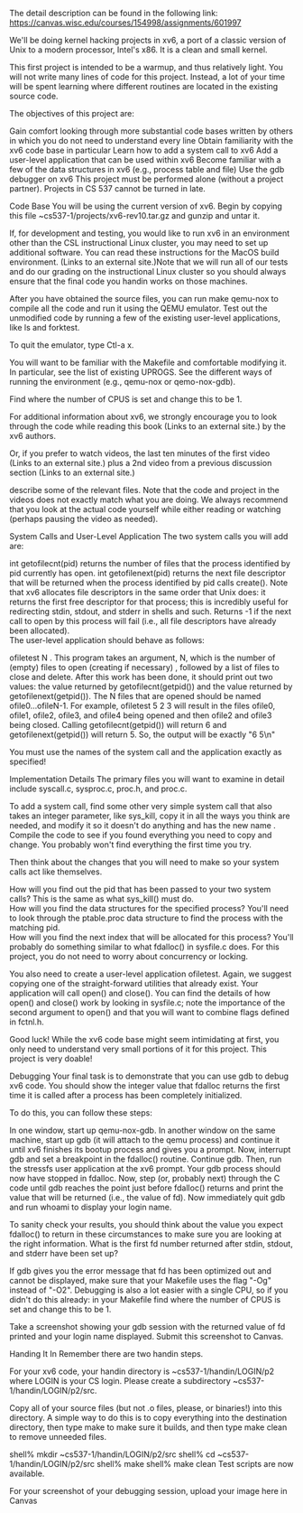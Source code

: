 The detail description can be found in the following link:  https://canvas.wisc.edu/courses/154998/assignments/601997

We'll be doing kernel hacking projects in xv6, a port of a classic version of Unix to a modern processor, Intel's x86. It is a clean and small  kernel.

This first project is intended to be a warmup, and thus relatively light.  You will not write many lines of code for this project. Instead, a lot of your time will be spent learning where different routines are located in the existing source code. 

The objectives of this project are:

Gain comfort looking through more substantial code bases written by others in which you do not need to understand every line
Obtain familiarity with the xv6 code base in particular
Learn how to add a system call to xv6 
Add a user-level application that can be used within xv6
Become familiar with a few of the data structures in xv6 (e.g., process table and file)
Use the gdb debugger on xv6 
This project must be performed alone (without a project partner).    Projects in CS 537 cannot be turned in late.

Code Base
You will be using the current version of xv6.     Begin by copying this file  ~cs537-1/projects/xv6-rev10.tar.gz and gunzip and untar it.

If, for development and testing, you would like to run xv6 in an environment other than the CSL instructional Linux cluster, you may need to set up additional software.  You can read these instructions for the MacOS build environment.   (Links to an external site.)Note that we will run all of our tests and do our grading on the instructional Linux cluster so you should always ensure that the final code you handin works on those machines.

After you have obtained the source files, you can run make qemu-nox to compile all the code and run it using the QEMU emulator. Test out the unmodified code by running a few of the existing user-level applications, like ls and forktest.

To quit the emulator, type Ctl-a x.

You will want to be familiar with the Makefile and comfortable modifying it.  In particular, see the list of existing UPROGS.   See the different ways of running the environment (e.g.,  qemu-nox or qemo-nox-gdb).  

Find where the number of CPUS is set and change this to be 1.

For additional information about xv6, we strongly encourage you to look through the code while reading this book (Links to an external site.) by the xv6 authors. 

Or, if you prefer to watch videos, the  last ten minutes of the 
first video (Links to an external site.)
 plus a 
2nd video from a previous discussion section (Links to an external site.)


describe some of the relevant files.  Note that the code and project in the videos does not exactly match what you are doing.   We always recommend that you look at the actual code yourself while either reading or watching (perhaps pausing the video as needed).

System Calls and User-Level Application
The two system calls you will add are:

int getofilecnt(pid) returns the number of files that the process identified by pid currently has open.
int getofilenext(pid) returns the next file descriptor that will be returned when the process identified by pid calls create().   Note that xv6 allocates file descriptors in the same order that Unix does: it returns the first free descriptor for that process; this is incredibly useful for redirecting stdin, stdout, and stderr in shells and such.  Returns -1 if the next call to open by this process will fail (i.e., all file descriptors have already been allocated).  
The user-level application should behave as follows:

ofiletest N <list of file nums to close and delete>. This program takes an argument, N, which is the number of (empty) files to open (creating if necessary) , followed by a list of files to close and delete.   After this work has been done, it should print out two values: the value returned by getofilecnt(getpid()) and the value returned by getofilenext(getpid()).  The N files that are opened should be named ofile0...ofileN-1.  For example,
ofiletest 5 2 3
will result in the files ofile0, ofile1, ofile2, ofile3, and ofile4 being opened  and then ofile2 and ofile3 being closed.  Calling getofilecnt(getpid()) will return 6 and getofilenext(getpid()) will return 5.    So, the output will be exactly "6 5\n"

You must use the names of the system call and the application exactly as specified!

Implementation Details
The primary files you will want to examine in detail include syscall.c, sysproc.c, proc.h, and proc.c.

To add a system call, find some other very simple system call that also takes an integer parameter, like sys_kill, copy it in all the ways you think are needed, and modify it so it doesn't do anything and has the new name . Compile the code to see if you found everything you need to copy and change.  You probably won't find everything the first time you try.

Then think about the changes that you will need to make so your system calls act like themselves.

How will you find out the pid that has been passed to your two system calls?  This is the same as what sys_kill() must do.  
How will you find the data structures for the specified process?  You'll need to look through the ptable.proc data structure to find the process with the matching pid.  
How will you find the next index that will be allocated for this process?  You'll probably do something similar to what fdalloc() in sysfile.c does.
For this project, you do not need to worry about concurrency or locking.

You also need to create a user-level application ofiletest.  Again, we suggest copying one of the straight-forward utilities that already exist.  Your application will call open() and close().  You can find the details of how open() and close() work by looking in sysfile.c; note the importance of the second argument to open() and that you will want to combine flags defined in fctnl.h.

Good luck! While the xv6 code base might seem intimidating at first, you only need to understand very small portions of it for this project. This project is very doable!

Debugging
Your final task is to demonstrate that you can use gdb to debug xv6 code.   You should show the integer value that fdalloc returns the first time it is called after a process has been completely initialized.  

To do this, you can follow these steps:

In one window, start up qemu-nox-gdb.  In another window on the same machine, start up gdb (it will attach to the qemu process) and continue it until xv6 finishes its bootup process and gives you a prompt.  Now, interrupt gdb and set a breakpoint in the fdalloc() routine.  Continue gdb.  Then, run the stressfs user application at the xv6 prompt.   Your gdb process should now have stopped in fdalloc.  Now, step (or, probably next) through the C code until gdb reaches the point just before fdalloc() returns and print the value that will be returned (i.e., the value of fd).  Now immediately quit gdb and run whoami to display your login name. 

To sanity check your results, you should think about the value you expect fdalloc() to return in these circumstances to make sure you are looking at the right information.   What is the first fd number returned after stdin, stdout, and stderr have been set up? 

If gdb gives you the error message that fd has been optimized out and cannot be displayed, make sure that your Makefile uses the flag "-Og" instead of "-O2".    Debugging is also a lot easier with a single CPU, so if you didn't do this already: in your Makefile find where the number of CPUS is set and change this to be 1.

Take a screenshot showing your gdb session with the returned value of fd printed and your login name displayed.    Submit this screenshot to Canvas.

Handing It In
Remember there are two handin steps.

For your xv6 code, your handin directory is ~cs537-1/handin/LOGIN/p2 where LOGIN is your CS login.    Please create a subdirectory ~cs537-1/handin/LOGIN/p2/src.

Copy all of your source files (but not .o files, please, or binaries!) into this directory. A simple way to do this is to copy everything into the destination directory, then type make to make sure it builds, and then type make clean to remove unneeded files.

shell% mkdir ~cs537-1/handin/LOGIN/p2/src 
shell% cd ~cs537-1/handin/LOGIN/p2/src
shell% make
shell% make clean
Test scripts are now available.

For your screenshot of your debugging session, upload your image here in Canvas
